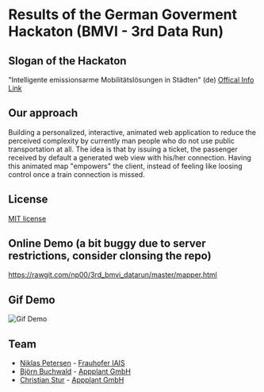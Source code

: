 # Results of the German Goverment Hackaton (BMVI - 3rd Data Run)

## Slogan of the Hackaton
"Intelligente emissionsarme Mobilitätslösungen in Städten" (de) [Offical Info Link](http://www.bmvi.de/SharedDocs/DE/Termine-mFUND/mfund-data-run-2018.html) 

## Our approach
Building a personalized, interactive, animated web application to reduce the perceived complexity by currently man people who do not use public transportation at all. The idea is that by issuing a ticket, the passenger received by default a generated web view with his/her connection. Having this animated map "empowers" the client, instead of feeling like loosing control once a train connection is missed. 

## License
[MIT license](https://opensource.org/licenses/MIT)  

## Online Demo (a bit buggy due to server restrictions, consider clonsing the repo) 
https://rawgit.com/np00/3rd_bmvi_datarun/master/mapper.html

## Gif Demo
![Gif Demo](https://github.com/np00/3rd_bmvi_datarun/blob/master/demo_video.gif)

## Team
- [Niklas Petersen](http://np00.github.io/) - [Frauhofer IAIS](https://www.iais.fraunhofer.de/)
- [Björn Buchwald](https://github.com/BBuchwald) - [Appplant GmbH](appplant.de/)
- [Christian Stur](https://github.com/ChristianStur) - [Appplant GmbH](appplant.de/)
